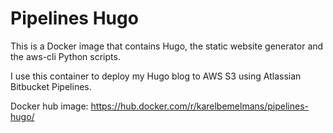# Pipelines Hugo

This is a Docker image that contains Hugo, the static website generator and the aws-cli Python scripts.

I use this container to deploy my Hugo blog to AWS S3 using Atlassian Bitbucket Pipelines.

Docker hub image: https://hub.docker.com/r/karelbemelmans/pipelines-hugo/
